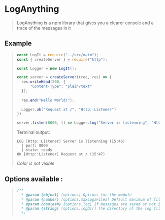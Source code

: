 # LogAnything

> LogAnything is a npm library that gives you a clearer console and a trace of the messages in it

## Example
> ```js
> const LogIt = require("../src/main");
> const { createServer } = require("http");
> 
> const Logger = new LogIt();
> 
> const server = createServer((req, res) => {
> 	res.writeHead(200, {
> 		"Content-Type": "plain/text"
> 	});
> 	
> 	res.end("Hello World!");
> 	
> 	Logger.ok("Request at /", "Http::Listener")
> })
> 
> server.listen(8000, () => Logger.log("Server is listenning", "Http::Listener", ["port: 8000", "state: ready"]));
> ```
> Terminal output:
> ```shell
> LOG [Http::Listener] Server is listenning (15:46)
>   | port: 8000
>   | state: ready
> OK [Http::Listener] Request at / (15:47)
> ```
> *Color is not visible*

## Options available :
> ```js
> /**
>   * @param {object} [options] Options for the module
>   * @param {number} [options.maxLogsFiles] Default maximum of file logs is 4
>   * @param {boolean} [options.log] If messages are saved or not in files
>   * @param {string} [options.logDir] The directory of the log files, default is `./ShellLogs`
>   */
> ```